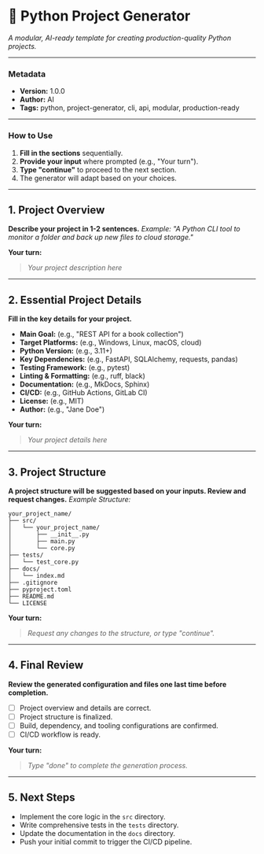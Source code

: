 # 🐍 Python Project Generator
*A modular, AI-ready template for creating production-quality Python projects.*

---

### **Metadata**
- **Version:** 1.0.0
- **Author:** AI
- **Tags:** python, project-generator, cli, api, modular, production-ready

---

### **How to Use**
1.  **Fill in the sections** sequentially.
2.  **Provide your input** where prompted (e.g., "Your turn").
3.  **Type "continue"** to proceed to the next section.
4.  The generator will adapt based on your choices.

---

## 1. Project Overview
**Describe your project in 1-2 sentences.**
*Example: "A Python CLI tool to monitor a folder and back up new files to cloud storage."*

**Your turn:**
> *Your project description here*

---

## 2. Essential Project Details
**Fill in the key details for your project.**
- **Main Goal:** (e.g., "REST API for a book collection")
- **Target Platforms:** (e.g., Windows, Linux, macOS, cloud)
- **Python Version:** (e.g., 3.11+)
- **Key Dependencies:** (e.g., FastAPI, SQLAlchemy, requests, pandas)
- **Testing Framework:** (e.g., pytest)
- **Linting & Formatting:** (e.g., ruff, black)
- **Documentation:** (e.g., MkDocs, Sphinx)
- **CI/CD:** (e.g., GitHub Actions, GitLab CI)
- **License:** (e.g., MIT)
- **Author:** (e.g., "Jane Doe")

**Your turn:**
> *Your project details here*

---

## 3. Project Structure
**A project structure will be suggested based on your inputs. Review and request changes.**
*Example Structure:*
```
your_project_name/
├── src/
│   └── your_project_name/
│       ├── __init__.py
│       ├── main.py
│       └── core.py
├── tests/
│   └── test_core.py
├── docs/
│   └── index.md
├── .gitignore
├── pyproject.toml
├── README.md
└── LICENSE
```

**Your turn:**
> *Request any changes to the structure, or type "continue".*

---

## 4. Final Review
**Review the generated configuration and files one last time before completion.**
- [ ] Project overview and details are correct.
- [ ] Project structure is finalized.
- [ ] Build, dependency, and tooling configurations are confirmed.
- [ ] CI/CD workflow is ready.

**Your turn:**
> *Type "done" to complete the generation process.*

---

## 5. Next Steps
- Implement the core logic in the `src` directory.
- Write comprehensive tests in the `tests` directory.
- Update the documentation in the `docs` directory.
- Push your initial commit to trigger the CI/CD pipeline.

